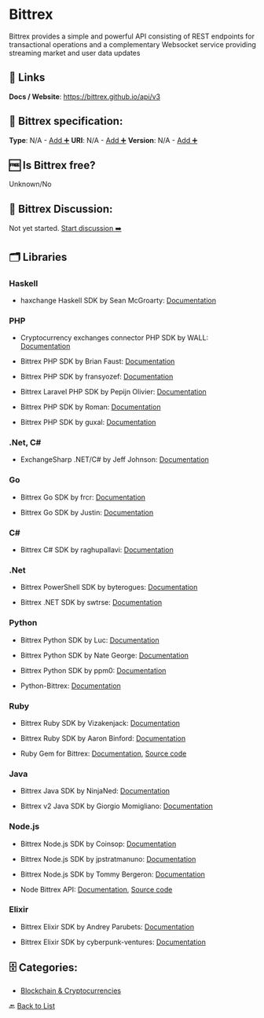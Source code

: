 # Bittrex
Bittrex provides a simple and powerful API consisting of REST endpoints for transactional operations and a complementary Websocket service providing streaming market and user data updates

##  🔗 Links
**Docs / Website**: https://bittrex.github.io/api/v3

## 🧬 Bittrex specification:
**Type**: N/A - [Add ➕](https://github.com/apis-list/apis-list/edit/main/apis-list.yaml)
**URI**: N/A - [Add ➕](https://github.com/apis-list/apis-list/edit/main/apis-list.yaml)
**Version**: N/A - [Add ➕](https://github.com/apis-list/apis-list/edit/main/apis-list.yaml)

## 🆓 Is Bittrex free?
 Unknown/No 

## 💬 Bittrex Discussion:
Not yet started. [Start discussion ➡️](https://github.com/apis-list/apis-list/discussions/new)

## 🗂️ Libraries
### Haskell
- haxchange Haskell SDK by Sean McGroarty: [Documentation](https://github.com/mcgizzle/haxchange)

### PHP
- Cryptocurrency exchanges connector PHP SDK by WALL: [Documentation](https://github.com/wall-one/exchange-connector)

- Bittrex PHP SDK by Brian Faust: [Documentation](https://github.com/faustbrian/Bittrex-PHP-Client)

- Bittrex PHP SDK by fransyozef: [Documentation](https://github.com/fransyozef/php-bittrex)

- Bittrex Laravel PHP SDK by Pepijn Olivier: [Documentation](https://github.com/pepijnolivier/laravel-bittrex)

- Bittrex PHP SDK by Roman: [Documentation](https://github.com/KielD-01/Bittrex-Reader)

- Bittrex PHP SDK by guxal: [Documentation](https://github.com/guxal/BittrexAPIClient)

### .Net, C#
- ExchangeSharp .NET/C# by Jeff Johnson: [Documentation](https://github.com/jjxtra/ExchangeSharp)

### Go
- Bittrex Go SDK by frcr: [Documentation](https://github.com/frcr/gotrex)

- Bittrex Go SDK by Justin: [Documentation](https://github.com/Just1B/Bittrex_ticker)

### C#
- Bittrex C# SDK by raghupallavi: [Documentation](https://github.com/raghupallavi/Bittrex-CSharp-Api)

### .Net
- Bittrex PowerShell SDK by byterogues: [Documentation](https://github.com/byterogues/powershell-bittrex-api)

- Bittrex .NET SDK by swtrse: [Documentation](https://github.com/swtrse/BittrexClient.net)

### Python
- Bittrex Python SDK by Luc: [Documentation](https://github.com/dude24760/bittrex-public-unofficial-api)

- Bittrex Python SDK by Nate George: [Documentation](https://github.com/nateGeorge/bittrex_tools)

- Bittrex Python SDK by ppm0: [Documentation](https://github.com/ppm0/bittrex3)

- Python-Bittrex: [Documentation](https://github.com/ericsomdahl/python-bittrex)

### Ruby
- Bittrex Ruby SDK by Vizakenjack: [Documentation](https://github.com/Vizakenjack/ruby-bittrex-api)

- Bittrex Ruby SDK by Aaron Binford: [Documentation](https://github.com/MisterToolbox/bittrex-api)

- Ruby Gem for Bittrex: [Documentation](https://github.com/mwerner/bittrex), [Source code](https://github.com/mwerner/bittrex)

### Java
- Bittrex Java SDK by NinjaNed: [Documentation](https://github.com/NinjaNed/BittrexJavaWrapper)

- Bittrex v2 Java SDK by Giorgio Momigliano: [Documentation](https://github.com/platelminto/java-bittrex-2)

### Node.js
- Bittrex Node.js SDK by Coinsop: [Documentation](https://github.com/coinsop/bittrex-wrapper)

- Bittrex Node.js SDK by jpstratmanuno: [Documentation](https://github.com/jpstratmanuno/bittrex-orderbook)

- Bittrex Node.js SDK by Tommy Bergeron: [Documentation](https://github.com/tbergeron/bittrex-notifier)

- Node Bittrex API: [Documentation](https://www.npmjs.org/package/node.bittrex.api), [Source code](https://github.com/n0mad01/node.bittrex.api)

### Elixir
- Bittrex Elixir SDK by Andrey Parubets: [Documentation](https://github.com/parubets/bittrex_elixir)

- Bittrex Elixir SDK by cyberpunk-ventures: [Documentation](https://github.com/cyberpunk-ventures/bittrex_ex)


## 🗄️ Categories:
- [Blockchain & Cryptocurrencies](https://github.com/apis-list/apis-list#blockchain--cryptocurrencies-)

🔙  [Back to List](https://github.com/apis-list/apis-list)
